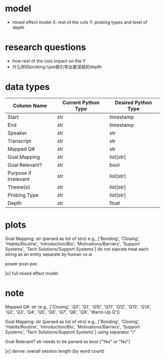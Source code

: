 # model 
- mixed effect model
X: rest of the cols
Y: probing types and level of depth

# research questions
- how rest of the cols impact on the Y
- 什么样的probing type能引导出更深层的depth

# data types
| Column Name           | Current Python Type | Desired Python Type |
| --------------------- | ------------------- | ------------------- |
| Start                 | str                 | timestamp           |
| End                   | str                 | timestamp           |
| Speaker               | str                 | str                 |
| Transcript            | str                 | str                 |
| Mapped Q#             | str                 | str                 |
| Goal Mapping          | str                 | list[str]           |
| Goal Relevant?        | str                 | bool                |
| Purpose if Irrelevant | str                 | list[str]           |
| Theme(s)              | str                 | list[str]           |
| Probing Type          | str                 | list[str]           |
| Depth                 | str                 | float               |


# plots
Goal Mapping:
    str (parsed as list of strs) e.g., ['Bonding', 'Closing', 'Habits/Routine', 'Introduction/Bio', 'Motivations/Barriers', 'Support Systems', 'Tech Solutions/Support Systems'] do not seprate treat each string as an entity
    separate by human vs ai

power post-poc

[x] full mixed effect model

# note
Mapped Q#:
    str (e.g., ['Closing', 'Q0', 'Q1', 'Q10', 'Q11', 'Q12', 'Q13', 'Q14', 'Q2', 'Q3', 'Q4', 'Q5', 'Q6', 'Q7', 'Q8', 'Q9', 'Warm-Up Q'])

Goal Mapping:
    str (parsed as list of strs) e.g., ['Bonding', 'Closing', 'Habits/Routine', 'Introduction/Bio', 'Motivations/Barriers', 'Support Systems', 'Tech Solutions/Support Systems'] using separator "/"

Goal Relevant?
    str needs to be parsed as bool ("Yes" or "No")

[x] derive:
    overall session length (by word count)